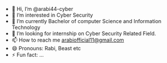 - 👋 Hi, I’m @arabi44-cyber
- 👀 I’m interested in Cyber Security 
- 🌱 I’m currently Bachelor of computer Science and Information Technology
- 💞️ I’m looking for internship on Cyber Security Related Field.
- 📫 How to reach me arabiofficial11@gmail.com
- 😄 Pronouns: Rabi, Beast etc
- ⚡ Fun fact: ...

<!---
arabi44-cyber/arabi44-cyber is a ✨ special ✨ repository because its `README.md` (this file) appears on your GitHub profile.
You can click the Preview link to take a look at your changes.
--->
